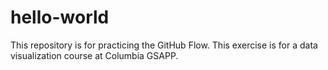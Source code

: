 # hello-world
This repository is for practicing the GitHub Flow.
This exercise is for a data visualization course at Columbia GSAPP. 
